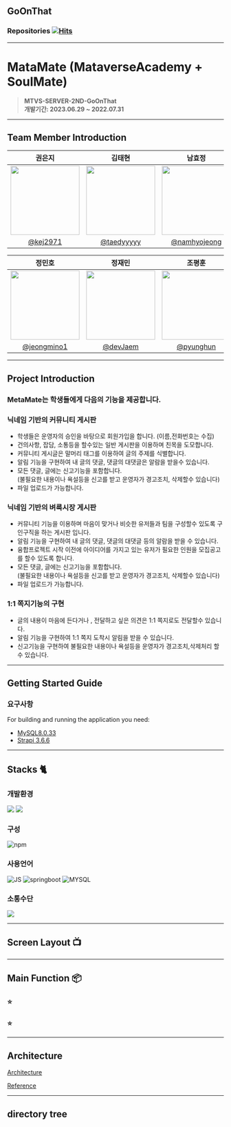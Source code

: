 ## GoOnThat

### Repositories   [![Hits](https://hits.seeyoufarm.com/api/count/incr/badge.svg?url=https%3A%2F%2Fgithub.com%2FGoOnThat%2FGoOnThat&count_bg=%2379C83D&title_bg=%23555555&icon=&icon_color=%23E7E7E7&title=hits&edge_flat=false)](https://hits.seeyoufarm.com)

---
# MataMate (MataverseAcademy + SoulMate)
> **MTVS-SERVER-2ND-GoOnThat** <br/> **개발기간: 2023.06.29 ~ 2022.07.31**

---
## Team Member Introduction
|권은지|김태현|남효정|
|-------------------------------------------------|-------------------------------------------------|--------------------------------------------------|
|<img width="160px" src="https://avatars.githubusercontent.com/u/139085498?v=4" />|<img width="160px" src="https://avatars.githubusercontent.com/u/136583226?v=4" />|<img width="160px" src="https://avatars.githubusercontent.com/u/122511826?v=4" />|
|<center>[@kej2971](https://github.com/kej2971)| <center>[@taedyyyyy](https://github.com/taedyyyyy)|<center>[@namhyojeong](https://github.com/namhyojeong)|

|정민호|정재민|조평훈|
|-------------------------------------------------|-------------------------------------------------|--------------------------------------------------|
|<img width="160px" src="https://avatars.githubusercontent.com/u/134987020?v=4" />|<img width="160px" src="https://avatars.githubusercontent.com/u/125876896?v=4" />|<img width="160px" src="https://avatars.githubusercontent.com/u/122511815?v=4" />|
|<center>[@jeongmino1](https://github.com/jeongmino1)|<center>[@devJaem](https://github.com/devJaem)|<center>[@pyunghun](https://github.com/pyunghun)|

---
## Project Introduction

### MetaMate는 학생들에게 다음의 기능을 제공합니다.

### 닉네임 기반의 커뮤니티 게시판
- 학생들은 운영자의 승인을 바탕으로 회원가입을 합니다. (이름,전화번호는 수집)
- 건의사항, 잡담, 소통등을 할수있는 일반 게시판을 이용하며 친목을 도모합니다.
- 커뮤니티 게시글은 말머리 태그를 이용하여 글의 주제를 식별합니다.
- 알림 기능을 구현하여 내 글의 댓글, 댓글의 대댓글은 알람을 받을수 있습니다.
- 모든 댓글, 글에는 신고기능을 포함합니다.<br> 
  (불필요한 내용이나 욕설등을 신고를 받고 운영자가 경고조치, 삭제할수 있습니다)
- 파일 업로드가 가능합니다.
### 닉네임 기반의 벼룩시장 게시판
- 커뮤니티 기능을 이용하며 마음이 맞거나 비슷한 유저들과 팀을 구성할수 있도록 구인구직을 하는 게시판 입니다.
- 알림 기능을 구현하여 내 글의 댓글, 댓글의 대댓글 등의 알람을 받을 수 있습니다.
- 융합프로젝트 시작 이전에 아이디어를 가지고 있는 유저가 필요한 인원을 모집공고를 할수 있도록 합니다.
- 모든 댓글, 글에는 신고기능을 포함합니다.<br>
  (불필요한 내용이나 욕설등을 신고를 받고 운영자가 경고조치, 삭제할수 있습니다)
- 파일 업로드가 가능합니다.
### 1:1 쪽지기능의 구현
- 글의 내용이 마음에 든다거나 , 전달하고 싶은 의견은 1:1 쪽지로도 전달할수 있습니다.
- 알림 기능을 구현하여 1:1 쪽지 도착시 알림을 받을 수 있습니다.
- 신고기능을 구현하여 불필요한 내용이나 욕설등을 운영자가 경고조치,삭제처리 할수 있습니다.

---

## Getting Started Guide
### 요구사항
For building and running the application you need:

- [MySQL8.0.33](https://dev.mysql.com/downloads/mysql/)
- [Strapi 3.6.6](https://www.npmjs.com/package/strapi/v/3.6.6)

---

## Stacks 🐈

### 개발환경
<img src="https://img.shields.io/badge/Intelii J-000000?style=for-the-badge&logo=intellijidea&logoColor=white">
<img src="https://img.shields.io/badge/GitHub-000000?style=for-the-badge&logo=github&logoColor=white">

### 구성
![npm](https://img.shields.io/badge/figma-F24E1E?style=for-the-badge&logo=figma&logoColor=white)

### 사용언어
![JS](https://img.shields.io/badge/JavaScript-F7DF1E?style=for-the-badge&logo=Javascript&logoColor=white)
![springboot](https://img.shields.io/badge/springboot-6DB33F?style=for-the-badge&logo=springboot&logoColor=white)
![MYSQL](https://img.shields.io/badge/mysql-4479A1?style=for-the-badge&logo=mysql&logoColor=white)

### 소통수단
<img src="https://img.shields.io/badge/discord-5865F2?style=for-the-badge&logo=discord&logoColor=white">

---
## Screen Layout 📺

---
## Main Function 📦

### ⭐️ 

### ⭐️ 


---
## Architecture
[Architecture](https://github.com/mtvs-server-second-study/developer-agency/wiki/Architecture)

[Reference](https://velog.io/@hanblueblue/%EB%B2%88%EC%97%AD-Layered-Architecture)

---
## directory tree
```bash

```

